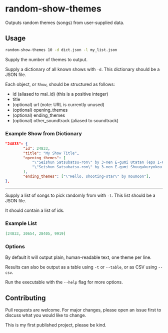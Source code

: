 # random-show-themes

Outputs random themes (songs) from user-supplied data.


## Usage

```sh
random-show-themes 10 -d dict.json -l my_list.json
```

Supply the number of themes to output.

Supply a dictionary of all known shows with `-d`. This dictionary should be a JSON file.

Each object, or `Show`, should be structured as follows:

- id (aliased to mal_id) (this is a positive integer)
- title
- (optional) url (note: URL is currently unused)
- (optional) opening_themes
- (optional) ending_themes
- (optional) other_soundtrack (aliased to soundtrack)

### Example Show from Dictionary

```json
"24833": {
        "id": 24833,
        "title": "My Show Title",
        "opening_themes": [
            "\"Seishun Satsubatsu-ron\" by 3-nen E-gumi Utatan (eps 1-6, 9-11)",
            "\"Seishun Satsubatsu-ron\" by 3-nen E-gumi Shuugakuryokou 4-han (eps 7-8)"
        ],
        "ending_themes": ["\"Hello, shooting-star\" by moumoon"],
},
```

---

Supply a list of songs to pick randomly from with `-l`. This list should be a JSON file.

It should contain a list of ids.

### Example List
```json
[24833, 30654, 28405, 9919]
```

### Options

By default it will output plain, human-readable text, one theme per line.

Results can also be output as a table using `-t` or `--table`, or as CSV using `--csv`.

Run the executable with the `--help` flag for more options.

## Contributing

Pull requests are welcome. For major changes, please open an issue first to discuss what you would like to change.

This is my first published project, please be kind.